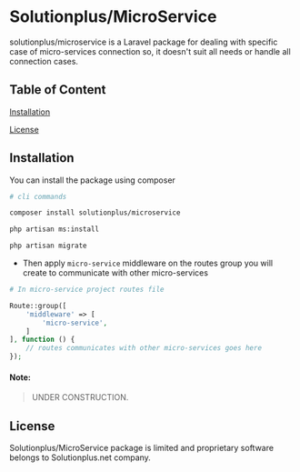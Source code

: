 # Solutionplus/MicroService

solutionplus/microservice is a Laravel package for dealing with specific case of micro-services connection so, it doesn't suit all needs or handle all connection cases.

## Table of Content
[Installation](#Installation)

[License](#License)

## Installation

You can install the package using composer

```bash
# cli commands

composer install solutionplus/microservice

php artisan ms:install

php artisan migrate
```

* Then apply `micro-service` middleware on the routes group you will create to communicate with other micro-services

```php
# In micro-service project routes file

Route::group([
    'middleware' => [
        'micro-service',
    ]
], function () {
    // routes communicates with other micro-services goes here
});
```

#### Note:
> UNDER CONSTRUCTION.

## License

Solutionplus/MicroService package is limited and proprietary software belongs to Solutionplus.net company.
